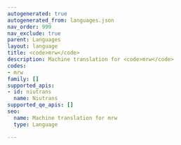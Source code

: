 ```yaml
---
autogenerated: true
autogenerated_from: languages.json
nav_order: 999
nav_exclude: true
parent: Languages
layout: language
title: <code>mrw</code>
description: Machine translation for <code>mrw</code>
codes:
- mrw
family: []
supported_apis:
- id: niutrans
  name: Niutrans
supported_qe_apis: []
seo:
  name: Machine translation for mrw
  type: Language

---
```


